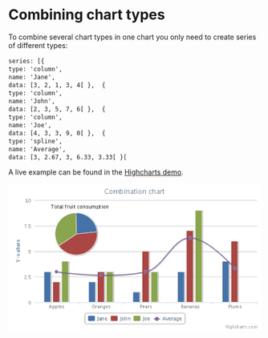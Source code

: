 Combining chart types
=====================

To combine several chart types in one chart you only need to create series of different types:

    
    series: [{
    type: 'column',
    name: 'Jane',
    data: [3, 2, 1, 3, 4[ },  {
    type: 'column',
    name: 'John',
    data: [2, 3, 5, 7, 6[ },  {
    type: 'column',
    name: 'Joe',
    data: [4, 3, 3, 9, 0[ },  {
    type: 'spline',
    name: 'Average',
    data: [3, 2.67, 3, 6.33, 3.33[ }[

A live example can be found in the [Highcharts demo](http://www.highcharts.com/demo/combo).

![combined_demo.png](combined_demo.png)